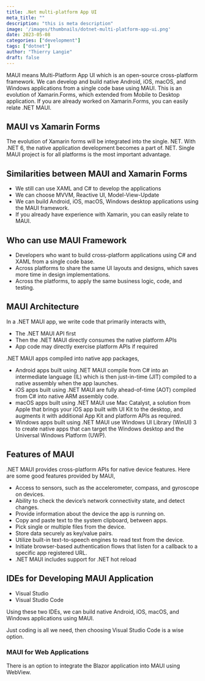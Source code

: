 ```yaml
---
title: .Net multi-platform App UI
meta_title: ""
description: "this is meta description"
image: '/images/thumbnails/dotnet-multi-platform-app-ui.png'
date: 2023-05-08
categories: ["development"]
tags: ["dotnet"]
author: "Thierry Langie"
draft: false
---
```

MAUI means Multi-Platform App UI which is an open-source cross-platform framework. We can develop and build native Android, iOS, macOS, and Windows applications from a single code base using MAUI. This is an evolution of Xamarin.Forms, which extended from Mobile to Desktop application. If you are already worked on Xamarin.Forms, you can easily relate .NET MAUI.

## MAUI vs Xamarin Forms

The evolution of Xamarin forms will be integrated into the single. NET. With .NET 6, the native application development becomes a part of. NET. Single MAUI project is for all platforms is the most important advantage.

## Similarities between MAUI and Xamarin Forms

- We still can use XAML and C# to develop the applications
- We can choose MVVM, Reactive UI, Model-View-Update
- We can build Android, iOS, macOS, Windows desktop applications using the MAUI framework.
- If you already have experience with Xamarin, you can easily relate to MAUI.

## Who can use MAUI Framework

- Developers who want to build cross-platform applications using C# and XAML from a single code base.
- Across platforms to share the same UI layouts and designs, which saves more time in design implementations.
- Across the platforms, to apply the same business logic, code, and testing.

## MAUI Architecture

In a .NET MAUI app, we write code that primarily interacts with,

- The .NET MAUI API first
- Then the .NET MAUI directly consumes the native platform APIs
- App code may directly exercise platform APIs if required

.NET MAUI apps compiled into native app packages,

- Android apps built using .NET MAUI compile from C# into an intermediate language (IL) which is then just-in-time (JIT) compiled to a native assembly when the app launches.
- iOS apps built using .NET MAUI are fully ahead-of-time (AOT) compiled from C# into native ARM assembly code.
- macOS apps built using .NET MAUI use Mac Catalyst, a solution from Apple that brings your iOS app built with UI Kit to the desktop, and augments it with additional App Kit and platform APIs as required.
- Windows apps built using .NET MAUI use Windows UI Library (WinUI) 3 to create native apps that can target the Windows desktop and the Universal Windows Platform (UWP).

## Features of MAUI

.NET MAUI provides cross-platform APIs for native device features. Here are some good features provided by MAUI,

- Access to sensors, such as the accelerometer, compass, and gyroscope on devices.
- Ability to check the device’s network connectivity state, and detect changes.
- Provide information about the device the app is running on.
- Copy and paste text to the system clipboard, between apps.
- Pick single or multiple files from the device.
- Store data securely as key/value pairs.
- Utilize built-in text-to-speech engines to read text from the device.
- Initiate browser-based authentication flows that listen for a callback to a specific app registered URL.
- .NET MAUI includes support for .NET hot reload

## IDEs for Developing MAUI Application

- Visual Studio
- Visual Studio Code

Using these two IDEs, we can build native Android, iOS, macOS, and Windows applications using MAUI. 

Just coding is all we need, then choosing Visual Studio Code is a wise option.

### MAUI for Web Applications

There is an option to integrate the Blazor application into MAUI using WebView.

